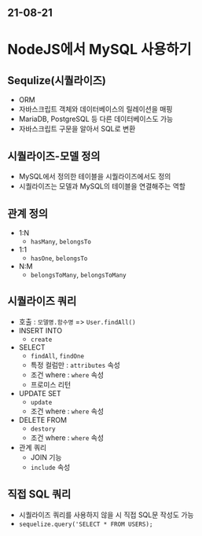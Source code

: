 
## 21-08-21

# NodeJS에서 MySQL 사용하기

## Sequlize(시퀄라이즈)
- ORM
- 자바스크립트 객체와 데이터베이스의 릴레이션을 매핑
- MariaDB, PostgreSQL 등 다른 데이터베이스도 가능
- 자바스크립트 구문을 알아서 SQL로 변환

## 시퀄라이즈-모델 정의
- MySQL에서 정의한 테이블을 시퀄라이즈에서도 정의
- 시퀄라이즈는 모델과 MySQL의 테이블을 연결해주는 역할

## 관계 정의
- 1:N
  - `hasMany`, `belongsTo`
- 1:1
  - `hasOne`, `belongsTo`
- N:M
  - `belongsToMany`, `belongsToMany`

## 시퀄라이즈 쿼리
- 호출 : `모델명.함수명` => `User.findAll()`
- INSERT INTO
  - `create`
- SELECT
  - `findAll`, `findOne`
  - 특정 컬럼만 : `attributes` 속성
  - 조건 where : `where` 속성
  - 프로미스 리턴
- UPDATE SET
  - `update`
  - 조건 where : `where` 속성
- DELETE FROM
  - `destory`
  - 조건 where : `where` 속성
- 관계 쿼리
  - JOIN 기능
  - `include` 속성

## 직접 SQL 쿼리
  - 시퀄라이즈 쿼리를 사용하지 않을 시 직접 SQL문 작성도 가능
  - `sequelize.query('SELECT * FROM USERS);`
